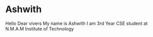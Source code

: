 # Ashwith 
Hello Dear vivers My name is Ashwith I am  3rd Year CSE student at N.M.A.M Institute of Technology 

